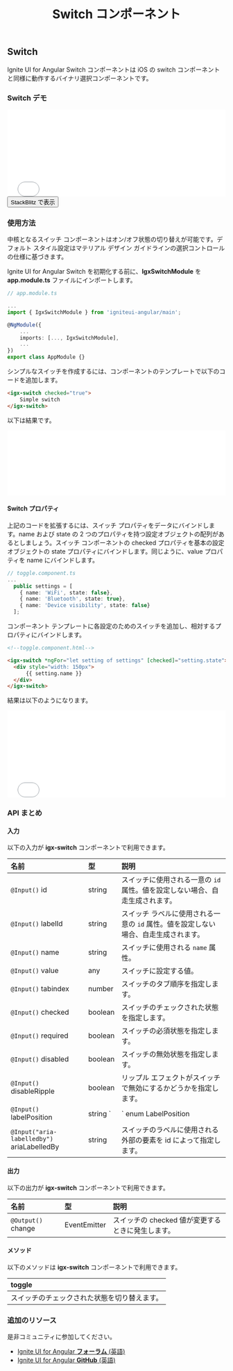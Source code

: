 ﻿---
title: Switch コンポーネント
_description: Ignite UI for Angular Switch コンポーネントはアプリケーションにバイナリ有効/無効または true/false のデータ入力関数を追加します。
_keywords: Ignite UI for Angular, UI コントロール, Angular ウィジェット, web ウィジェット, UI ウィジェット, Angular, ネイティブ Angular コンポーネント スィート, ネイティブ Angular コントロール, ネイティブ Angular コンポーネント ライブラリ, Angular Switch コンポーネント, Angular Switch コントロール
_language: ja
---

## Switch

<p class="highlight">Ignite UI for Angular Switch コンポーネントは iOS の switch コンポーネントと同様に動作するバイナリ選択コンポーネントです。</p>
<div class="divider"></div>

### Switch デモ

<div class="sample-container loading" style="height:200px">
    <iframe id="form-elements-sample-iframe" src='{environment:demosBaseUrl}/switch-sample-2' width="100%" height="100%" seamless frameBorder="0" onload="onSampleIframeContentLoaded(this);"></iframe>
</div>
<div>
<button data-localize="stackblitz" class="stackblitz-btn" data-iframe-id="form-elements-sample-iframe" data-demos-base-url="{environment:demosBaseUrl}">StackBlitz で表示</button>
</div>
<div class="divider--half"></div>

### 使用方法

中核となるスイッチ コンポーネントはオン/オフ状態の切り替えが可能です。デフォルト スタイル設定はマテリアル デザイン ガイドラインの選択コントロールの仕様に基づきます。

Ignite UI for Angular Switch を初期化する前に、**IgxSwitchModule** を **app.module.ts** ファイルにインポートします。

```typescript
// app.module.ts

...
import { IgxSwitchModule } from 'igniteui-angular/main';

@NgModule({
    ...
    imports: [..., IgxSwitchModule],
    ...
})
export class AppModule {}
```

シンプルなスイッチを作成するには、コンポーネントのテンプレートで以下のコードを追加します。

```html
<igx-switch checked="true">
    Simple switch
</igx-switch>
```

以下は結果です。

<div class="sample-container" style="height: 150px">
<iframe src='{environment:demosBaseUrl}/switch-sample-1' width="100%" height="100%" seamless frameBorder="0"></iframe>
</div>

#### Switch プロパティ

上記のコードを拡張するには、スイッチ プロパティをデータにバインドします。name および state の 2 つのプロパティを持つ設定オブジェクトの配列があるとしましょう。スイッチ コンポーネントの checked プロパティを基本の設定オブジェクトの state プロパティにバインドします。同じように、value プロパティを name にバインドします。

```typescript
// toggle.component.ts
...
  public settings = [
    { name: 'WiFi', state: false},
    { name: 'Bluetooth', state: true},
    { name: 'Device visibility', state: false}
  ];

```

コンポーネント テンプレートに各設定のためのスイッチを追加し、相対するプロパティにバインドします。

```html
<!--toggle.component.html-->

<igx-switch *ngFor="let setting of settings" [checked]="setting.state">
  <div style="width: 150px">
      {{ setting.name }}
  </div>
</igx-switch>
```

結果は以下のようになります。

<div class="sample-container" style="height: 200px">
<iframe src='{environment:demosBaseUrl}/switch-sample-2' width="100%" height="100%" seamless frameBorder="0"></iframe>
</div>

### API まとめ

#### 入力

以下の入力が **igx-switch** コンポーネントで利用できます。

| 名前 | 型 | 説明 |
| :--- | :--- | :--- |
| `@Input()` id |   string   | スイッチに使用される一意の `id` 属性。値を設定しない場合、自走生成されます。 |
| `@Input()` labelId |    string   | スイッチ ラベルに使用される一意の `id` 属性。値を設定しない場合、自走生成されます。 |
| `@Input()` name |  string | スイッチに使用される `name` 属性。 |
| `@Input()` value | any | スイッチに設定する値。 |
| `@Input()` tabindex | number | スイッチのタブ順序を指定します。 |
| `@Input()` checked | boolean | スイッチのチェックされた状態を指定します。 |
| `@Input()` required | boolean | スイッチの必須状態を指定します。 |
| `@Input()` disabled | boolean | スイッチの無効状態を指定します。 |
| `@Input()` disableRipple | boolean | リップル エフェクトがスイッチで無効にするかどうかを指定します。 |
| `@Input()` labelPosition | string `|` enum LabelPosition | スイッチ要素に対するテキスト ラベルの位置を指定します。 |
| `@Input("aria-labelledby")` ariaLabelledBy | string | スイッチのラベルに使用される外部の要素を id によって指定します。 |

<div class="divider"></div>

#### 出力

以下の出力が **igx-switch** コンポーネントで利用できます。

| 名前 | 型 | 説明 |
| :--- | :--- | :--- |
| `@Output()` change | EventEmitter<IChangeCheckboxEventArgs> | スイッチの checked 値が変更するときに発生します。 |

#### メソッド

以下のメソッドは **igx-switch** コンポーネントで利用できます。

| toggle |
|:----------|
| スイッチのチェックされた状態を切り替えます。 |

### 追加のリソース

<div class="divider--half"></div>
是非コミュニティに参加してください。

* [Ignite UI for Angular **フォーラム** (英語)](https://www.infragistics.com/community/forums/f/ignite-ui-for-angular)
* [Ignite UI for Angular **GitHub** (英語)](https://github.com/IgniteUI/igniteui-angular)

